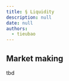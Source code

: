 ```yaml
---
title: § Liquidity
description: null
date: null
authors:
  - tieubao
---
```


## Market making

tbd
